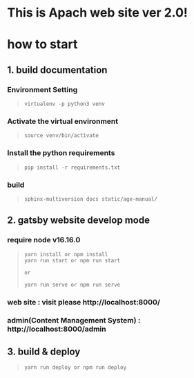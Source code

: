 # This is Apach web site ver 2.0!

# how to start


## 1. build documentation
### Environment Setting

> ```virtualenv -p python3 venv```

### Activate the virtual environment

> ```source venv/bin/activate```

### Install the python requirements

> ```pip install -r requirements.txt```

### build

> ```sphinx-multiversion docs static/age-manual/```


## 2. gatsby website develop mode

### require node v16.16.0

> ```
> yarn install or npm install
> yarn run start or npm run start
> 
> or 
> 
> yarn run serve or npm run serve
> ```

### web site : visit please http://localhost:8000/

### admin(Content Management System) : http://localhost:8000/admin


## 3. build & deploy

> ```
> yarn run deploy or npm run deploy
> ```
